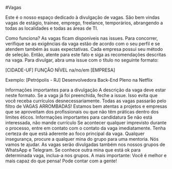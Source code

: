 #Vagas

Este é o nosso espaço dedicado à divulgação de vagas. São bem vindas vagas de estágio, trainee, emprego, freelance, temporários, abrangendo a todas as localidades e todas as áreas de TI.

Como funciona?
As vagas ficam disponíveis nas issues. Para concorrer, verifique se as exigências da vaga estão de acordo com o seu perfil e se atendem também às suas expectativas. Cada empresa possui seu método de seleção. Então, atente para este fato e siga as recomendações descritas na vaga. Para divulgar, abra uma issue com o título no seguinte formato:

[CIDADE-UF] FUNÇÃO NÍVEL na/no/em [EMPRESA]

Exemplo: [Petrópolis - RJ] Desenvolvedora Back-End Pleno na Netflix

Informações importantes para a divulgação
A descrição da vaga deve estar neste formato.
Se a vaga já foi preenchida, feche a issue. Isso evita que você receba currículos desnecessariamente.
Todas as vagas passarão pelo filtro de VAGAS ARROMBADAS! Estamos bem atentas a projetos e empresas que se aproveitam dos profissionais ou que não têm práticas dentro dos limites éticos.
Informações importantes para candidatura
Se não está interessada, não mande currículo
Se acontecer qualquer imprevisto durante o processo, entre em contato com o contato da vaga imediatamente.
Tenha certeza de que está aderente ao foco principal da vaga. Qualquer insegurança, procure a qualquer mina do grupo para uma mentoria. Nós vamos te ajudar.
As vagas serão divulgadas também nos nossos grupos de WhatsApp e Telegram.
Se conhece outra mina que está ok para determinada vaga, inclua-a nos grupos.
A mais importante: Você é melhor e mais capaz do que pensa! Pode contar com a gente!
